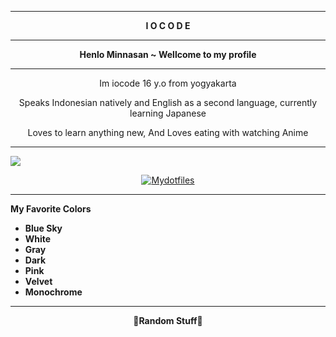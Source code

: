 ___________________________
<b><p align="center">I O C O D E</p></b>

---------------------------
<b><p align="center">Henlo Minnasan ~ Wellcome to my profile</p></b>

---------------------------

<p align="center">Im iocode 16 y.o from yogyakarta</p>
<p align="center">Speaks Indonesian natively and English as a second language, currently learning Japanese</p>
<p align="center">Loves to learn anything new, And Loves eating with watching Anime</p>

---------------------------
<img align="center" src="https://github.com/vcyzteen/vcyzteen/blob/main/IMG_20210413_234607.png">  

<p align="center"><a href="https://github.com/vcyzteen/Mydotfiles">
<img src="https://github.com/vcyzteen/vcyzteen/blob/main/red.png" alt="Mydotfiles" align="center"/></a></p>

---------------------------

<b> My Favorite Colors </b>

* <b>Blue Sky</b>
* <b>White</b>
* <b>Gray</b>
* <b>Dark</b>
* <b>Pink</b>
* <b>Velvet</b>
* <b>Monochrome</b>
----------------------------

<b><p align="center">🔻Random Stuff🔻</p></b>
